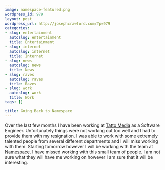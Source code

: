 ```yaml
--- 
image: namespace-featured.png
wordpress_id: 979
layout: post
wordpress_url: http://josephcrawford.com/?p=979
categories: 
- slug: entertainment
  autoslug: entertainment
  title: Entertainment
- slug: internet
  autoslug: internet
  title: Internet
- slug: news
  autoslug: news
  title: News
- slug: raves
  autoslug: raves
  title: Raves
- slug: work
  autoslug: work
  title: Work
tags: []

title: Going Back to Namespace
---
```

Over the last few months I have been working at [Tatto Media](http://www.tattomedia.com/) as a Software Engineer.  Unfortunately things were not working out too well and I had to provide them with my resignation.  I was able to work with some extremely talented people from several different departments and I will miss working with them.  Starting tomorrow however I will be working with the team at [Namespace](http://www.namespaceinc.com/).  I have missed working with this small team of people.  I am not sure what they will have me working on however I am sure that it will be interesting.
